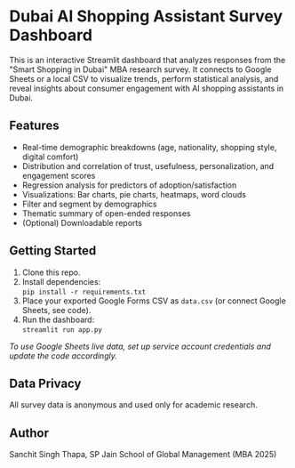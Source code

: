 # Dubai AI Shopping Assistant Survey Dashboard

This is an interactive Streamlit dashboard that analyzes responses from the "Smart Shopping in Dubai" MBA research survey. It connects to Google Sheets or a local CSV to visualize trends, perform statistical analysis, and reveal insights about consumer engagement with AI shopping assistants in Dubai.

## Features

- Real-time demographic breakdowns (age, nationality, shopping style, digital comfort)
- Distribution and correlation of trust, usefulness, personalization, and engagement scores
- Regression analysis for predictors of adoption/satisfaction
- Visualizations: Bar charts, pie charts, heatmaps, word clouds
- Filter and segment by demographics
- Thematic summary of open-ended responses
- (Optional) Downloadable reports

## Getting Started

1. Clone this repo.
2. Install dependencies:  
   `pip install -r requirements.txt`
3. Place your exported Google Forms CSV as `data.csv` (or connect Google Sheets, see code).
4. Run the dashboard:  
   `streamlit run app.py`

*To use Google Sheets live data, set up service account credentials and update the code accordingly.*

## Data Privacy

All survey data is anonymous and used only for academic research.

## Author

Sanchit Singh Thapa, SP Jain School of Global Management (MBA 2025)
